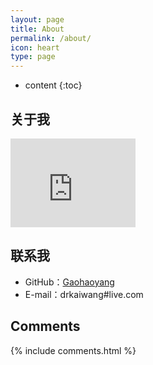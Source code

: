 ```yaml
---
layout: page
title: About
permalink: /about/
icon: heart
type: page
---
```


* content
{:toc}

## 关于我

<iframe src="https://githubbadge.appspot.com/gaohaoyang?s=1" style="border: 0;height: 142px;width: 200px;overflow: hidden;" frameBorder="0"></iframe>



## 联系我

* GitHub：[Gaohaoyang](https://github.com/kaiwangic)
* E-mail：drkaiwang#live.com




## Comments

{% include comments.html %}
